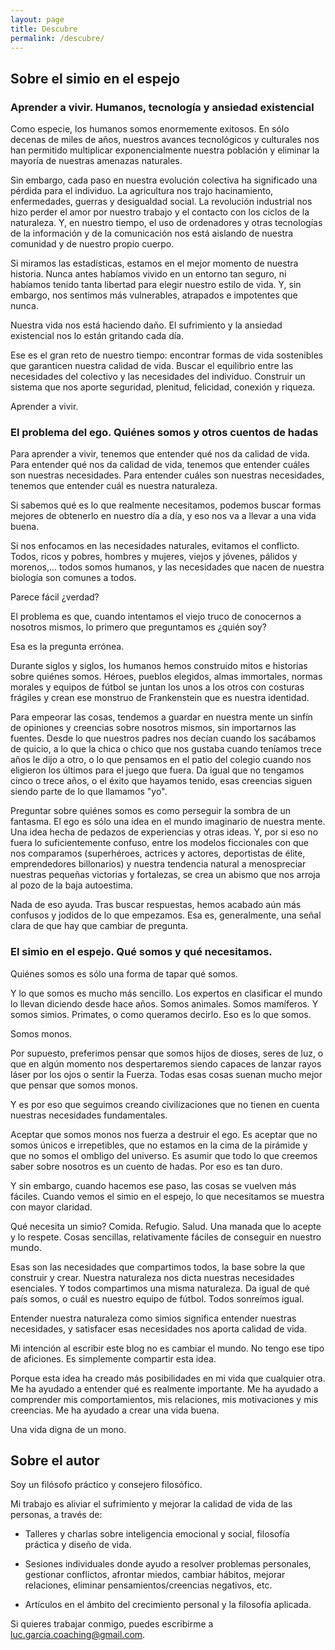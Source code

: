 ```yaml
---
layout: page
title: Descubre
permalink: /descubre/
---
```

## Sobre el simio en el espejo

### Aprender a vivir. Humanos, tecnología y ansiedad existencial

Como especie, los humanos somos enormemente exitosos. En sólo decenas de miles de años, nuestros avances tecnológicos y culturales nos han permitido multiplicar exponencialmente nuestra población y eliminar la mayoría de nuestras amenazas naturales.

Sin embargo, cada paso en nuestra evolución colectiva ha significado una pérdida para el individuo. La agricultura nos trajo hacinamiento, enfermedades, guerras y desigualdad social. La revolución industrial nos hizo perder el amor por nuestro trabajo y el contacto con los ciclos de la naturaleza. Y, en nuestro tiempo, el uso de ordenadores y otras tecnologías de la información y de la comunicación nos está aislando de nuestra comunidad y de nuestro propio cuerpo.

Si miramos las estadísticas, estamos en el mejor momento de nuestra historia. Nunca antes habíamos vivido en un entorno tan seguro, ni habíamos tenido tanta libertad para elegir nuestro estilo de vida. Y, sin embargo, nos sentimos más vulnerables, atrapados e impotentes que nunca.

Nuestra vida nos está haciendo daño. El sufrimiento y la ansiedad existencial nos lo están gritando cada día.

Ese es el gran reto de nuestro tiempo: encontrar formas de vida sostenibles que garanticen nuestra calidad de vida. Buscar el equilibrio entre las necesidades del colectivo y las necesidades del individuo. Construir un sistema que nos aporte seguridad, plenitud, felicidad, conexión y riqueza.

Aprender a vivir.


### El problema del ego. Quiénes somos y otros cuentos de hadas

Para aprender a vivir, tenemos que entender qué nos da calidad de vida. Para entender qué nos da calidad de vida, tenemos que entender cuáles son nuestras necesidades. Para entender cuáles son nuestras necesidades, tenemos que entender cuál es nuestra naturaleza.

Si sabemos qué es lo que realmente necesitamos, podemos buscar formas mejores de obtenerlo en nuestro día a día, y eso nos va a llevar a una vida buena.

Si nos enfocamos en las necesidades naturales, evitamos el conflicto. Todos, ricos y pobres, hombres y mujeres, viejos y jóvenes, pálidos y morenos,... todos somos humanos, y las necesidades que nacen de nuestra biología son comunes a todos.

Parece fácil ¿verdad?

El problema es que, cuando intentamos el viejo truco de conocernos a nosotros mismos, lo primero que preguntamos es ¿quién soy?

Esa es la pregunta errónea.

Durante siglos y siglos, los humanos hemos construido mitos e historias sobre quiénes somos. Héroes, pueblos elegidos, almas immortales, normas morales y equipos de fútbol se juntan los unos a los otros con costuras frágiles y crean ese monstruo de Frankenstein que es nuestra identidad.

Para empeorar las cosas, tendemos a guardar en nuestra mente un sinfín de opiniones y creencias sobre nosotros mismos, sin importarnos las fuentes. Desde lo que nuestros padres nos decían cuando los sacábamos de quicio, a lo que la chica o chico que nos gustaba cuando teníamos trece años le dijo a otro, o lo que pensamos en el patio del colegio cuando nos eligieron los últimos para el juego que fuera. Da igual que no tengamos cinco o trece años, o el éxito que hayamos tenido, esas creencias siguen siendo parte de lo que llamamos "yo".

Preguntar sobre quiénes somos es como perseguir la sombra de un fantasma. El ego es sólo una idea en el mundo imaginario de nuestra mente. Una idea hecha de pedazos de experiencias y otras ideas. Y, por si eso no fuera lo suficientemente confuso, entre los modelos ficcionales con que nos comparamos (superhéroes, actrices y actores, deportistas de élite, emprendedores billonarios) y nuestra tendencia natural a menospreciar nuestras pequeñas victorias y fortalezas, se crea un abismo que nos arroja al pozo de la baja autoestima.

Nada de eso ayuda. Tras buscar respuestas, hemos acabado aún más confusos y jodidos de lo que empezamos. Esa es, generalmente, una señal clara de que hay que cambiar de pregunta.


### El simio en el espejo. Qué somos y qué necesitamos.

Quiénes somos es sólo una forma de tapar qué somos.

Y lo que somos es mucho más sencillo. Los expertos en clasificar el mundo lo llevan diciendo desde hace años. Somos animales. Somos mamíferos. Y somos simios. Primates, o como queramos decirlo. Eso es lo que somos.

Somos monos.

Por supuesto, preferimos pensar que somos hijos de dioses, seres de luz, o que en algún momento nos despertaremos siendo capaces de lanzar rayos láser por los ojos o sentir la Fuerza. Todas esas cosas suenan mucho mejor que pensar que somos monos.

Y es por eso que seguimos creando civilizaciones que no tienen en cuenta nuestras necesidades fundamentales.

Aceptar que somos monos nos fuerza a destruir el ego. Es aceptar que no somos únicos e irrepetibles, que no estamos en la cima de la pirámide y que no somos el ombligo del universo. Es asumir que todo lo que creemos saber sobre nosotros es un cuento de hadas. Por eso es tan duro.

Y sin embargo, cuando hacemos ese paso, las cosas se vuelven más fáciles. Cuando vemos el simio en el espejo, lo que necesitamos se muestra con mayor claridad.

Qué necesita un simio? Comida. Refugio. Salud. Una manada que lo acepte y lo respete. Cosas sencillas, relativamente fáciles de conseguir en nuestro mundo.

Esas son las necesidades que compartimos todos, la base sobre la que construir y crear. Nuestra naturaleza nos dicta nuestras necesidades esenciales. Y todos compartimos una misma naturaleza. Da igual de qué país somos, o cuál es nuestro equipo de fútbol. Todos sonreímos igual.

Entender nuestra naturaleza como simios significa entender nuestras necesidades, y satisfacer esas necesidades nos aporta calidad de vida.

Mi intención al escribir este blog no es cambiar el mundo. No tengo ese tipo de aficiones. Es simplemente compartir esta idea.

Porque esta idea ha creado más posibilidades en mi vida que cualquier otra. Me ha ayudado a entender qué es realmente importante. Me ha ayudado a comprender mis comportamientos, mis relaciones, mis motivaciones y mis creencias. Me ha ayudado a crear una vida buena.

Una vida digna de un mono.



## Sobre el autor

Soy un filósofo práctico y consejero filosófico.

Mi trabajo es aliviar el sufrimiento y mejorar la calidad de vida de las personas, a través de:

* Talleres y charlas sobre inteligencia emocional y social, filosofía práctica y diseño de vida.

* Sesiones individuales donde ayudo a resolver problemas personales, gestionar conflictos, afrontar miedos, cambiar hábitos, mejorar relaciones, eliminar pensamientos/creencias negativos, etc.

* Artículos en el ámbito del crecimiento personal y la filosofía aplicada.


Si quieres trabajar conmigo, puedes escribirme a <luc.garcia.coaching@gmail.com>.
